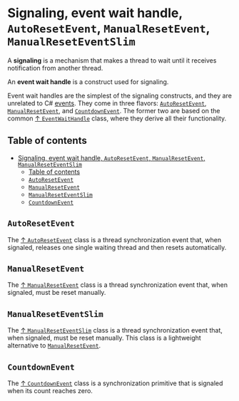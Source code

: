 # Signaling, event wait handle, `AutoResetEvent`, `ManualResetEvent`, `ManualResetEventSlim`

A **signaling** is a mechanism that makes a thread to wait until it receives notification from another thread.

An **event wait handle** is a construct used for signaling.

Event wait handles are the simplest of the signaling constructs, and they are unrelated to C# [events](/csharp/keywords/event.md). They come in three flavors: [`AutoResetEvent`](#autoresetevent), [`ManualResetEvent`](#manualresetevent), and [`CountdownEvent`](#countdownevent). The former two are based on the common [↑ `EventWaitHandle`](https://learn.microsoft.com/en-us/dotnet/api/system.threading.eventwaithandle) class, where they derive all their functionality.

## Table of contents

- [Signaling, event wait handle, `AutoResetEvent`, `ManualResetEvent`, `ManualResetEventSlim`](#signaling-event-wait-handle-autoresetevent-manualresetevent-manualreseteventslim)
  - [Table of contents](#table-of-contents)
  - [`AutoResetEvent`](#autoresetevent)
  - [`ManualResetEvent`](#manualresetevent)
  - [`ManualResetEventSlim`](#manualreseteventslim)
  - [`CountdownEvent`](#countdownevent)

## `AutoResetEvent`

The [↑ `AutoResetEvent`](https://learn.microsoft.com/en-us/dotnet/api/system.threading.autoresetevent) class is a thread synchronization event that, when signaled, releases one single waiting thread and then resets automatically.

## `ManualResetEvent`

The [↑ `ManualResetEvent`](https://learn.microsoft.com/en-us/dotnet/api/system.threading.manualresetevent) class is a thread synchronization event that, when signaled, must be reset manually.

## `ManualResetEventSlim`

The [↑ `ManualResetEventSlim`](https://learn.microsoft.com/en-us/dotnet/api/system.threading.manualreseteventslim) class is a thread synchronization event that, when signaled, must be reset manually. This class is a lightweight alternative to [`ManualResetEvent`](#manualresetevent).

## `CountdownEvent`

The [↑ `CountdownEvent`](https://learn.microsoft.com/en-us/dotnet/api/system.threading.countdownevent) class is a synchronization primitive that is signaled when its count reaches zero.
